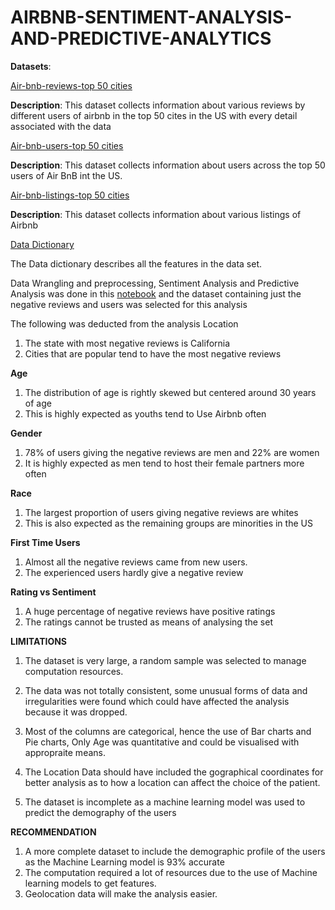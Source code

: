 # AIRBNB-SENTIMENT-ANALYSIS-AND-PREDICTIVE-ANALYTICS
**Datasets**:

[Air-bnb-reviews-top 50 cities](https://drive.google.com/file/d/14-NIljR74Imltim1NRicvAG3QylzaiQa/view?usp=drivesdk)

**Description**: This dataset collects information about various reviews by different users of airbnb in the top 50 cites in the US with every detail associated with the data

[Air-bnb-users-top 50 cities](https://drive.google.com/file/d/1e5JpzUd5TkFhddqgy2IYMl0a6MkCZfkX/view?usp=drivesdk)

**Description**: This dataset collects information about users across the top 50 users of Air BnB int the US.

[Air-bnb-listings-top 50 cities](https://drive.google.com/file/d/1yN7p3TLJM4ws-xUcfh8H6F46Au9O7nfB/view?usp=drivesdk)

**Description**: This dataset collects information about various listings of Airbnb

[Data Dictionary](https://docs.google.com/spreadsheets/d/1iWCNJcSutYqpULSQHlNyGInUvHg2BoUGoNRIGa6Szc4/edit?usp=sharing)

The Data dictionary describes all the features in the data set.

Data Wrangling and preprocessing, Sentiment Analysis and Predictive Analysis was done in this [notebook]('www.xxx.xxx') and the dataset containing just the negative reviews and users was selected for this analysis

The following was deducted from the analysis
Location
1. The state with most negative reviews is California
2. Cities that are popular tend to have the most negative reviews

**Age**
1. The distribution of age is rightly skewed  but centered around 30 years of age
2. This is highly expected as youths tend to Use Airbnb often

**Gender**
1. 78% of users giving the negative reviews are men and 22% are women
2. It is highly expected as men tend to host their female partners more often

**Race**
1. The largest proportion of users giving negative reviews are whites
2. This is also expected as the remaining groups are minorities in the US

**First Time Users**
1. Almost all the negative reviews came from new users.
2. The experienced users hardly give a negative review

**Rating vs Sentiment**
1. A huge percentage of negative reviews have positive ratings
2. The ratings cannot be trusted as means of analysing the set  


**LIMITATIONS**

1. The dataset is very large, a random sample was selected to manage computation resources.

2. The data was not totally consistent, some unusual forms of data and irregularities were found which could have affected the analysis because it was dropped.

3. Most of the columns are categorical, hence the use of Bar charts and Pie charts, Only Age was quantitative and could be visualised with appropraite means.

4. The Location Data should have included the gographical coordinates for better analysis as to how a location can affect the choice of the patient.

5. The dataset is incomplete as a machine learning model was used to predict the demography of the users

**RECOMMENDATION**


1. A more complete dataset to include the demographic profile of the users as the Machine Learning model is 93% accurate
2. The computation required a lot of resources due to the use of Machine learning models to get features.
3. Geolocation data will make the analysis easier.
